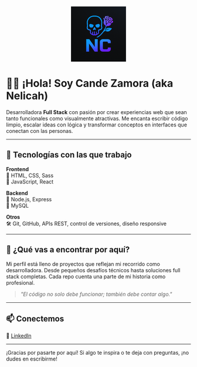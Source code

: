 <p align="center">
  <img src="logo.png" alt="Logo de Nelicah" width="150"/>
</p>

# 👩‍💻 ¡Hola! Soy Cande Zamora (aka Nelicah)

Desarrolladora **Full Stack** con pasión por crear experiencias web que sean tanto funcionales como visualmente atractivas. Me encanta escribir código limpio, escalar ideas con lógica y transformar conceptos en interfaces que conectan con las personas.

---

## 🧠 Tecnologías con las que trabajo

**Frontend**  
🔸 HTML, CSS, Sass  
🔸 JavaScript, React

**Backend**  
🔹 Node.js, Express  
🔹 MySQL

**Otros**  
🛠️ Git, GitHub, APIs REST, control de versiones, diseño responsive

---

## 🚀 ¿Qué vas a encontrar por aquí?

Mi perfil está lleno de proyectos que reflejan mi recorrido como desarrolladora. Desde pequeños desafíos técnicos hasta soluciones full stack completas. Cada repo cuenta una parte de mi historia como profesional.

> *"El código no solo debe funcionar; también debe contar algo."*

---

## 📫 Conectemos

🔗 [LinkedIn](www.linkedin.com/in/cande-zamora-125301349)

---

¡Gracias por pasarte por aquí! Si algo te inspira o te deja con preguntas, ¡no dudes en escribirme!
